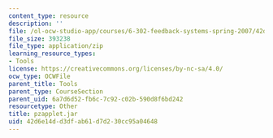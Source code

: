 ```yaml
---
content_type: resource
description: ''
file: /ol-ocw-studio-app/courses/6-302-feedback-systems-spring-2007/42d6e14dd3dfab61d7d230cc95a04648_pzapplet.jar
file_size: 393238
file_type: application/zip
learning_resource_types:
- Tools
license: https://creativecommons.org/licenses/by-nc-sa/4.0/
ocw_type: OCWFile
parent_title: Tools
parent_type: CourseSection
parent_uid: 6a7d6d52-fb6c-7c92-c02b-590d8f6bd242
resourcetype: Other
title: pzapplet.jar
uid: 42d6e14d-d3df-ab61-d7d2-30cc95a04648
---
```

